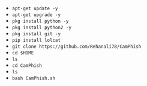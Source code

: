 * `apt-get update -y`
* `apt-get upgrade -y`
* `pkg install python -y`
* `pkg install python2 -y`
* `pkg install git -y`
* `pip install lolcat`
* `git clone https://github.com/Rehanali78/CamPhish`
* `cd $HOME`
* `ls`
* `cd CamPhish`
* `ls`
* `bash CamPhish.sh`
```
